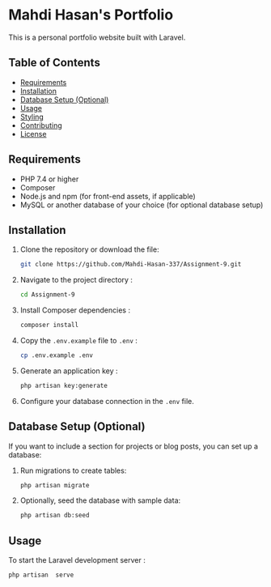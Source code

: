# Mahdi Hasan's Portfolio
  This is a personal portfolio website built with Laravel.
## Table of Contents
- [Requirements](#requirements)
- [Installation](#installation)
- [Database Setup (Optional)](#database-setup-optional)
- [Usage](#usage)
- [Styling](#styling)
- [Contributing](#contributing)
- [License](#license)
## Requirements
- PHP 7.4 or higher
- Composer
- Node.js and npm (for front-end assets, if applicable)
- MySQL or another database of your choice (for optional database setup)
## Installation
1. Clone the repository or download the file:
	```bash
	git clone https://github.com/Mahdi-Hasan-337/Assignment-9.git
	```
2. Navigate to the project directory :
	```bash
	cd Assignment-9
	```
3. Install Composer dependencies :
	```bash
	composer install
	```
4. Copy the `.env.example` file to `.env` :
	```bash
	cp .env.example .env
	```
5. Generate an application key :
	```bash
	php artisan key:generate
	```
7. Configure your database connection in the `.env` file.
## Database Setup (Optional)
If you want to include a section for projects or blog posts, you can set up a database:
1. Run migrations to create tables:
	```bash
	php artisan migrate
	```
2. Optionally, seed the database with sample data:
	```bash
	php artisan db:seed
	```
## Usage
To start the Laravel development server : 
```bash
php artisan  serve
```
